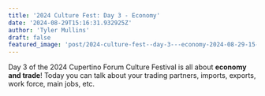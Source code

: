 ```yaml
---
title: '2024 Culture Fest: Day 3 - Economy'
date: '2024-08-29T15:16:31.932925Z'
author: 'Tyler Mullins'
draft: false
featured_image: 'post/2024-culture-fest--day-3---economy-2024-08-29-15-16-31.932925/CUPFW.png'
---
```


Day 3 of the 2024 Cupertino Forum Culture Festival is all about __economy and trade__! Today you can talk about your trading partners, imports, exports, work force, main jobs, etc.

